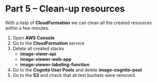 # Part 5 – Clean-up resources

With a help of **CloudFormation** we can clean all the created resources within a few minutes.

1. Open **AWS Console**
2. Go to the **CloudFormation** service
3. Delete all created stacks
    - **image-viwer-api**
    - **image-viewer-web-app**
    - **image-viewer-labeling-function**
4. Go to the **Cognito User Pools** and delete **image-cognito-pool**
5. Go to the **S3** and check that all test buckets were removed.

